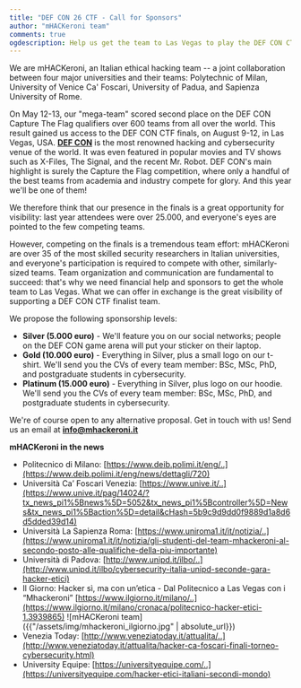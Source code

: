 ```yaml
---
title: "DEF CON 26 CTF - Call for Sponsors"
author: "mHACKeroni team"
comments: true
ogdescription: Help us get the team to Las Vegas to play the DEF CON CTF 26 finals.
---
```


We are mHACKeroni, an Italian ethical hacking team -- a joint collaboration between four major universities and their teams: Polytechnic of Milan, University of Venice Ca' Foscari, University of Padua, and Sapienza University of Rome.

On May 12-13, our "mega-team" scored second place on the DEF CON Capture The Flag qualifiers over 600 teams from all over the world. This result gained us access to the DEF CON CTF finals, on August 9-12, in Las Vegas, USA.
**[DEF CON](https://www.defcon.org/html/links/dc-about.html)** is the most renowned hacking and cybersecurity venue of the world. It was even featured in popular movies and TV shows such as X-Files, The Signal, and the recent Mr. Robot.
DEF CON's main highlight is surely the Capture the Flag competition, where only a handful of the best teams from academia and industry compete for glory. And this year we'll be one of them!

We therefore think that our presence in the finals is a great opportunity for visibility: last year attendees were over 25.000, and everyone's eyes are pointed to the few competing teams.

However, competing on the finals is a tremendous team effort: mHACKeroni are over 35 of the most skilled security researchers in Italian universities, and everyone's participation is required to compete with other, similarly-sized teams.
Team organization and communication are fundamental to succeed: that's why we need financial help and sponsors to get the whole team to Las Vegas. What we can offer in exchange is the great visibility of supporting a DEF CON CTF finalist team.

We propose the following sponsorship levels:
* **Silver (5.000 euro)** - We'll feature you on our social networks; people on the DEF CON game arena will put your sticker on their laptop.
* **Gold (10.000 euro)** - Everything in Silver, plus a small logo on our t-shirt. We'll send you the CVs of every team member: BSc, MSc, PhD, and postgraduate students in cybersecurity.
* **Platinum (15.000 euro)** - Everything in Silver, plus logo on our hoodie. We'll send you the CVs of every team member: BSc, MSc, PhD, and postgraduate students in cybersecurity.

We're of course open to any alternative proposal.
Get in touch with us! Send us an email at **[info@mhackeroni.it](mailto:info@mhackeroni.it)**

**mHACKeroni in the news**

* Politecnico di Milano:
[https://www.deib.polimi.it/eng/..](https://www.deib.polimi.it/eng/news/dettagli/720)
* Università Ca’ Foscari Venezia:
[https://www.unive.it/..](https://www.unive.it/pag/14024/?tx_news_pi1%5Bnews%5D=5052&tx_news_pi1%5Bcontroller%5D=News&tx_news_pi1%5Baction%5D=detail&cHash=5b9c9d9dd0f9889d1a8d6d5dded39d14)
* Università La Sapienza Roma:
[https://www.uniroma1.it/it/notizia/..](https://www.uniroma1.it/it/notizia/gli-studenti-del-team-mhackeroni-al-secondo-posto-alle-qualifiche-della-piu-importante)
* Università di Padova:
[http://www.unipd.it/ilbo/..](http://www.unipd.it/ilbo/cybersecurity-italia-unipd-seconde-gara-hacker-etici)
* Il Giorno: Hacker sì, ma con un’etica - Dal Politecnico a Las Vegas con i “Mhackeroni”
[https://www.ilgiorno.it/milano/..](https://www.ilgiorno.it/milano/cronaca/politecnico-hacker-etici-1.3939865)
![mHACKeroni team]({{"/assets/img/mhackeroni_ilgiorno.jpg" | absolute_url}})
* Venezia Today:
[http://www.veneziatoday.it/attualita/..](http://www.veneziatoday.it/attualita/hacker-ca-foscari-finali-torneo-cybersecurity.html)
* University Equipe:
[https://universityequipe.com/..](https://universityequipe.com/hacker-etici-italiani-secondi-mondo)
